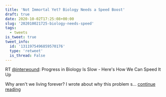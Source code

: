 ```yaml
---
title: 'Not Immortal Yet? Biology Needs a Speed Boost'
draft: true
date: 2020-10-02T17:25:08+00:00
slug: '202010021725-biology-needs-speed'
tags:
  - tweets
is_tweet: true
tweet_info:
  id: '1311975496859570176'
  type: 'retweet'
  is_thread: False
---
```




RT [@interwound](https://x.com/interwound): Progress in Biology Is Slow - Here's How We Can Speed It Up

Why aren't we living forever? I wrote about why this problem s… [continue reading](https://x.com/sytelus/status/1311975496859570176)
